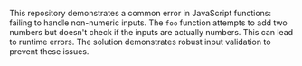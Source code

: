 This repository demonstrates a common error in JavaScript functions: failing to handle non-numeric inputs. The `foo` function attempts to add two numbers but doesn't check if the inputs are actually numbers. This can lead to runtime errors. The solution demonstrates robust input validation to prevent these issues.